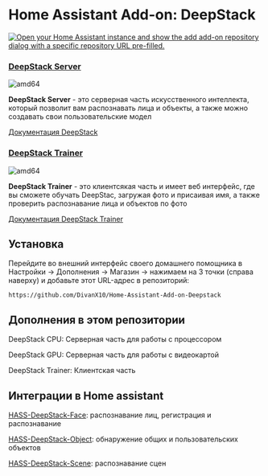 # Home Assistant Add-on: DeepStack

[![Open your Home Assistant instance and show the add add-on repository dialog with a specific repository URL pre-filled.](https://my.home-assistant.io/badges/supervisor_add_addon_repository.svg)](https://my.home-assistant.io/redirect/supervisor_add_addon_repository/?repository_url=https%3A%2F%2Fgithub.com%FDivanX10%2Home-Assistant-Add-on-Deepstack)

### [DeepStack Server](https://registry.hub.docker.com/r/deepquestai/deepstack/)

![amd64][amd64-shield]

[amd64-shield]: https://img.shields.io/badge/amd64-yes-green.svg


**DeepStack Server** - это серверная часть искусственного интеллекта, который позволит вам распознавать лица и объекты, а также можно создавать свои пользовательские модел

[Документация DeepStack](https://docs.deepstack.cc/index.html#)


### [DeepStack Trainer](https://github.com/t0mer/deepstack-trainer)

![amd64][amd64-shield]

[amd64-shield]: https://img.shields.io/badge/amd64-yes-green.svg



**DeepStack Trainer** - это клиентсякая часть и имеет веб интерфейс, где вы сможете обучать DeepStac, загружая фото и присаивая имя, а также проверить распознавание лица и объектов по фото

[Документация DeepStack Trainer](https://github.com/t0mer/deepstack-trainer)


## Установка

Перейдите во внешний интерфейс своего домашнего помощника в Настройки -> Дополнения -> Магазин -> нажимаем на 3 точки (справа наверху) и добавьте этот URL-адрес в репозиторий:

```
https://github.com/DivanX10/Home-Assistant-Add-on-Deepstack
```

## Дополнения в этом репозитории

DeepStack CPU: Серверная часть для работы с процессором

DeepStack GPU: Серверная часть для работы с видеокартой

DeepStack Trainer: Клиентская часть


## Интеграции в Home assistant
[HASS-DeepStack-Face](https://github.com/robmarkcole/HASS-Deepstack-face): распознавание лиц, регистрация и распознавание

[HASS-DeepStack-Object](https://github.com/robmarkcole/HASS-Deepstack-object): обнаружение общих и пользовательских объектов

[HASS-DeepStack-Scene](https://github.com/robmarkcole/HASS-Deepstack-scene): распознавание сцен
